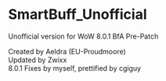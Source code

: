 # SmartBuff_Unofficial
Unofficial version for WoW 8.0.1 BfA Pre-Patch
  
Created by Aeldra (EU-Proudmoore)  
Updated by Zwixx  
8.0.1 Fixes by myself, prettified by cgiguy
